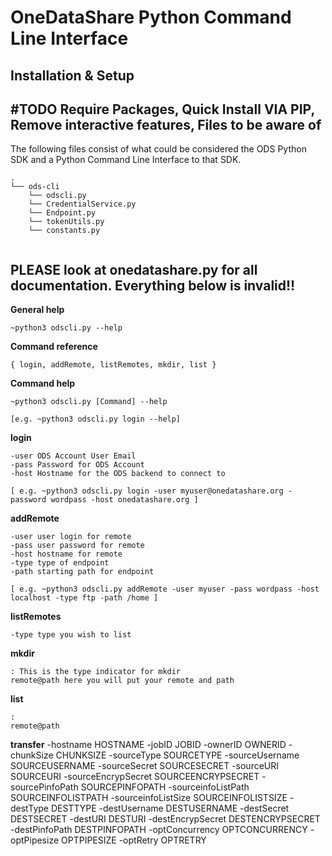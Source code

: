 OneDataShare Python Command Line Interface
==========

Installation & Setup
-------
#TODO
**Require Packages,**
**Quick Install VIA PIP,**
**Remove interactive features,**
Files to be aware of
----
The following files consist of what could be considered the ODS Python SDK and a Python Command Line Interface to that SDK.

```
.
└── ods-cli
    └── odscli.py
    └── CredentialService.py
    └── Endpoint.py
    └── tokenUtils.py
    └── constants.py


```
PLEASE look at onedatashare.py for all documentation. Everything below is invalid!!
------
**General help**
```
~python3 odscli.py --help

```
**Command reference**
```
{ login, addRemote, listRemotes, mkdir, list }
```
**Command help**
```
~python3 odscli.py [Command] --help

[e.g. ~python3 odscli.py login --help]
```
**login**
```
-user ODS Account User Email
-pass Password for ODS Account
-host Hostname for the ODS backend to connect to

[ e.g. ~python3 odscli.py login -user myuser@onedatashare.org -password wordpass -host onedatashare.org ]

```
**addRemote**
```
-user user login for remote
-pass user password for remote
-host hostname for remote
-type type of endpoint
-path starting path for endpoint

[ e.g. ~python3 odscli.py addRemote -user myuser -pass wordpass -host localhost -type ftp -path /home ]
```
**listRemotes**
```
-type type you wish to list

```
**mkdir**
```
: This is the type indicator for mkdir
remote@path here you will put your remote and path

```
**list**
```
:
remote@path

```
**transfer**
-hostname HOSTNAME
-jobID JOBID
-ownerID OWNERID
-chunkSize CHUNKSIZE
-sourceType SOURCETYPE
-sourceUsername SOURCEUSERNAME
-sourceSecret SOURCESECRET
-sourceURI SOURCEURI
-sourceEncrypSecret SOURCEENCRYPSECRET
-sourcePinfoPath SOURCEPINFOPATH
-sourceinfoListPath SOURCEINFOLISTPATH
-sourceinfoListSize SOURCEINFOLISTSIZE
-destType DESTTYPE
-destUsername DESTUSERNAME
-destSecret DESTSECRET
-destURI DESTURI
-destEncrypSecret DESTENCRYPSECRET
-destPinfoPath DESTPINFOPATH
-optConcurrency OPTCONCURRENCY
-optPipesize OPTPIPESIZE 
-optRetry OPTRETRY
